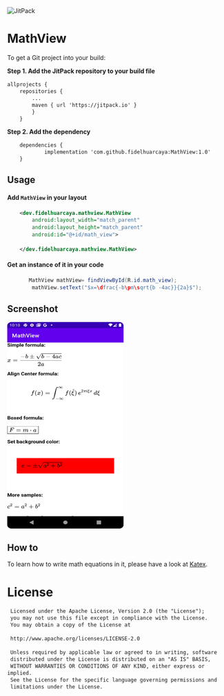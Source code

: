 <img alt="JitPack" src="https://img.shields.io/jitpack/version/com.github.fidelhuarcaya/MathView?color=gree&label=MathView&logoColor=green">

**<h1 >MathView</h1>**
To get a Git project into your build:

**Step 1. Add the JitPack repository to your build file**

```
allprojects {
	repositories {
		...
		maven { url 'https://jitpack.io' }
		}
	}
```


**Step 2. Add the dependency**
```
	dependencies {
	        implementation 'com.github.fidelhuarcaya:MathView:1.0'
	}
```



## Usage

#### Add `MathView` in your layout

```xml
    <dev.fidelhuarcaya.mathview.MathView
        android:layout_width="match_parent"
        android:layout_height="match_parent"
        android:id="@+id/math_view">

    </dev.fidelhuarcaya.mathview.MathView>
```

#### Get an instance of it in your code
```java
       MathView mathView= findViewById(R.id.math_view);
        mathView.setText("$x=\dfrac{-b\pm\sqrt{b -4ac}}{2a}$");
```

## Screenshot
<img src="screens/img.png" width="270px" height="480px" />

## How to

To learn how to write math equations in it, please have a look at [Katex](https://katex.org/l).



License
=======
     
     Licensed under the Apache License, Version 2.0 (the "License");
     you may not use this file except in compliance with the License.
     You may obtain a copy of the License at

     http://www.apache.org/licenses/LICENSE-2.0

     Unless required by applicable law or agreed to in writing, software
     distributed under the License is distributed on an "AS IS" BASIS,
     WITHOUT WARRANTIES OR CONDITIONS OF ANY KIND, either express or implied.
     See the License for the specific language governing permissions and
     limitations under the License.

